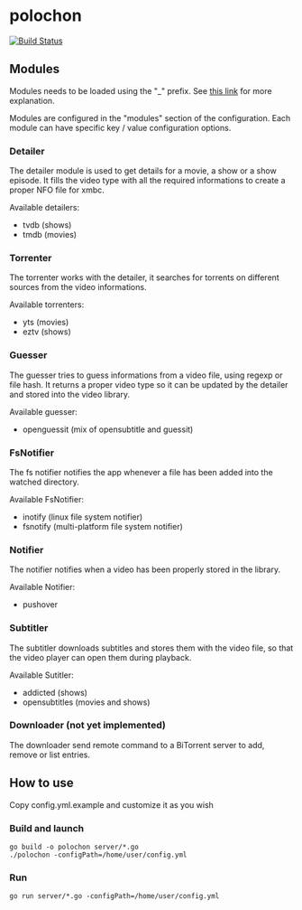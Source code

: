 # polochon

[![Build Status](https://travis-ci.org/odwrtw/polochon.svg?branch=master)](https://travis-ci.org/odwrtw/polochon)

## Modules

Modules needs to be loaded using the "\_" prefix. See [this link](https://golang.org/doc/effective_go.html#blank_import) for more explanation.

Modules are configured in the "modules" section of the configuration. Each module can have specific key / value configuration options.

### Detailer

The detailer module is used to get details for a movie, a show or a show episode. It fills the video type with all the required informations to create a proper NFO file for xmbc.

Available detailers:
* tvdb (shows)
* tmdb (movies)

### Torrenter

The torrenter works with the detailer, it searches for torrents on different sources from the video informations.

Available torrenters:
* yts (movies)
* eztv (shows)

### Guesser

The guesser tries to guess informations from a video file, using regexp or file hash. It returns a proper video type so it can be updated by the detailer and stored into the video library.

Available guesser:
* openguessit (mix of opensubtitle and guessit)

### FsNotifier

The fs notifier notifies the app whenever a file has been added into the watched directory.

Available FsNotifier:
* inotify (linux file system notifier)
* fsnotify (multi-platform file system notifier)

### Notifier

The notifier notifies when a video has been properly stored in the library.

Available Notifier:
* pushover

### Subtitler

The subtitler downloads subtitles and stores them with the video file, so that the video player can open them during playback.

Available Sutitler:
* addicted (shows)
* opensubtitles (movies and shows)

### Downloader (not yet implemented)

The downloader send remote command to a BiTorrent server to add, remove or list entries.

## How to use

Copy config.yml.example and customize it as you wish

### Build and launch
```
go build -o polochon server/*.go
./polochon -configPath=/home/user/config.yml
```

### Run
```
go run server/*.go -configPath=/home/user/config.yml
```
